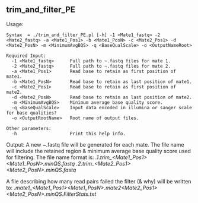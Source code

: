 ## trim_and_filter_PE

Usage:
```
Syntax  = ./trim_and_filter_PE.pl [-h] -1 <Mate1_fastq> -2 <Mate2_fastq> -a <Mate1_Pos1> -b <Mate1_PosN> -c <Mate2_Pos1> -d <Mate2_PosN> -m <MinimumAvgBQS> -q <BaseQualScale> -o <OutputNameRoot>

Required Input:
  -1 <Mate1_fastq>      Full path to ~.fastq files for mate 1.
  -2 <Mate2_fastq>      Full path to ~.fastq files for mate 2.
  -a <Mate1_Pos1>       Read base to retain as first position of mate1.
  -b <Mate1_PosN>       Read base to retain as last position of mate1.
  -c <Mate2_Pos1>       Read base to retain as first position of mate2.
  -d <Mate2_PosN>       Read base to retain as last position of mate2.
  -m <MinimumAvgBQS>    Minimum average base quality score.
  -q <BaseQualScale>    Input data encoded in illumina or sanger scale for base qualities?
  -o <OutputRootName>   Root name of output files.

Other parameters:
  -h                    Print this help info.

```
Output:
A new ~.fastq file will be generated for each mate.  The file name will include the retained
region & minimum average base quality score used for filtering.  The file name format is:
  *<OutputNameRoot>.1.trim_<Mate1_Pos1>_<Mate1_PosN>.minQS_<MinimumAvgBQS>.fastq*
  *<OutputNameRoot>.2.trim_<Mate2_Pos1>_<Mate2_PosN>.minQS_<MinimumAvgBQS>.fastq*
  
A file describing how many read pairs failed the filter (& why) will be written to:
  *<OutputNameRoot>.mate1_<Mate1_Pos1>_<Mate1_PosN>.mate2_<Mate2_Pos1>_<Mate2_PosN>.minQS_<MinimumAvgBQS>.FilterStats.txt*
